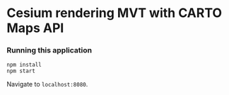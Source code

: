 # Cesium rendering MVT with CARTO Maps API

### Running this application

	npm install
	npm start

Navigate to `localhost:8080`.